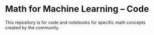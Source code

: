 # Math for Machine Learning – Code

This repository is for code and notebooks for specific math concepts created by the community.
